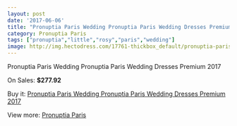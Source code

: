 ```yaml
---
layout: post
date: '2017-06-06'
title: "Pronuptia Paris Wedding Pronuptia Paris Wedding Dresses Premium 2017"
category: Pronuptia Paris
tags: ["pronuptia","little","rosy","paris","wedding"]
image: http://img.hectodress.com/17761-thickbox_default/pronuptia-paris-wedding-pronuptia-paris-wedding-dresses-premium-2013.jpg
---
```

Pronuptia Paris Wedding Pronuptia Paris Wedding Dresses Premium 2017

On Sales: **$277.92**
<a href="https://www.hectodress.com/pronuptia-paris/8337-pronuptia-paris-wedding-pronuptia-paris-wedding-dresses-premium-2013.html"><amp-img layout="responsive" width="600" height="600" src="//img.hectodress.com/17761-thickbox_default/pronuptia-paris-wedding-pronuptia-paris-wedding-dresses-premium-2013.jpg" alt="Pronuptia Paris Wedding Pronuptia Paris Wedding Dresses Premium 2017 0" /></a>

Buy it: [Pronuptia Paris Wedding Pronuptia Paris Wedding Dresses Premium 2017](https://www.hectodress.com/pronuptia-paris/8337-pronuptia-paris-wedding-pronuptia-paris-wedding-dresses-premium-2013.html "Pronuptia Paris Wedding Pronuptia Paris Wedding Dresses Premium 2017")

View more: [Pronuptia Paris](https://www.hectodress.com/140-pronuptia-paris "Pronuptia Paris")